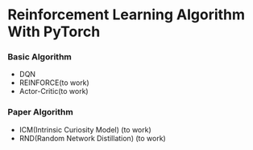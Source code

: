 # Reinforcement Learning Algorithm With PyTorch

### Basic Algorithm
- DQN
- REINFORCE(to work)
- Actor-Critic(to work)

### Paper Algorithm
- ICM(Intrinsic Curiosity Model) (to work)
- RND(Random Network Distillation) (to work)
